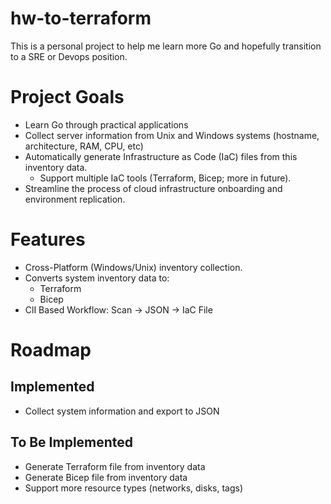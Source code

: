 # hw-to-terraform

This is a personal project to help me learn more Go and hopefully transition to a SRE or Devops position. 

# Project Goals
- Learn Go through practical applications
- Collect server information from Unix and Windows systems (hostname, architecture, RAM, CPU, etc)
- Automatically generate Infrastructure as Code (IaC) files from this inventory data.
    - Support multiple IaC tools (Terraform, Bicep; more in future).
- Streamline the process of cloud infrastructure onboarding and environment replication.

# Features
 - Cross-Platform (Windows/Unix) inventory collection.
 - Converts system inventory data to:
    - Terraform
    - Bicep
- ClI Based Workflow: Scan -> JSON -> IaC File

# Roadmap
## Implemented
* Collect system information and export to JSON

## To Be Implemented
* Generate Terraform file from inventory data
* Generate Bicep file from inventory data
* Support more resource types (networks, disks, tags)
